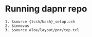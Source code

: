 # Running dapnr repo
```
1. $source {tcsh/bash}_setup.csh
2. $innovus
3. $source aloe/layout/pnr/top.tcl
```